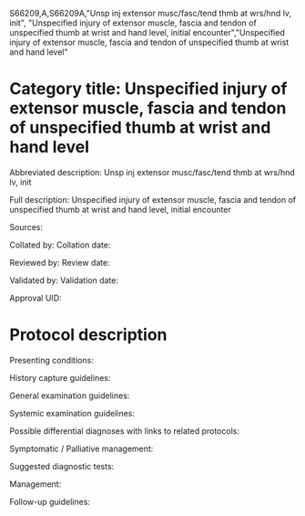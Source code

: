 S66209,A,S66209A,"Unsp inj extensor musc/fasc/tend thmb at wrs/hnd lv, init", "Unspecified injury of extensor muscle, fascia and tendon of unspecified thumb at wrist and hand level, initial encounter","Unspecified injury of extensor muscle, fascia and tendon of unspecified thumb at wrist and hand level"
# Category title: Unspecified injury of extensor muscle, fascia and tendon of unspecified thumb at wrist and hand level

Abbreviated description: Unsp inj extensor musc/fasc/tend thmb at wrs/hnd lv, init

Full description: Unspecified injury of extensor muscle, fascia and tendon of unspecified thumb at wrist and hand level, initial encounter

Sources:

Collated by:
Collation date:

Reviewed by:
Review date:

Validated by:
Validation date:

Approval UID:

# Protocol description

Presenting conditions:

History capture guidelines:

General examination guidelines:

Systemic examination guidelines:

Possible differential diagnoses with links to related protocols:

Symptomatic / Palliative management:

Suggested diagnostic tests:

Management:

Follow-up guidelines:
